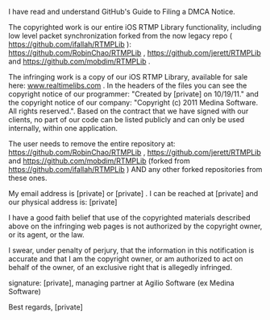 I have read and understand GitHub's Guide to Filing a DMCA Notice.

The copyrighted work is our entire iOS RTMP Library functionality, including low level packet synchronization forked from the now legacy repo ( https://github.com/ifallah/RTMPLib ): https://github.com/RobinChao/RTMPLib , https://github.com/jerett/RTMPLib and https://github.com/mobdim/RTMPLib .

The infringing work is a copy of our iOS RTMP Library, available for sale here: www.realtimelibs.com . In the headers of the files you can see the copyright notice of our programmer: "Created by [private] on 10/19/11." and the copyright notice of our company: "Copyright (c) 2011 Medina Software. All rights reserved.".
Based on the contract that we have signed with our clients, no part of our code can be listed publicly and can only be used internally, within one application.

The user needs to remove the entire repository at: https://github.com/RobinChao/RTMPLib , https://github.com/jerett/RTMPLib and https://github.com/mobdim/RTMPLib (forked from https://github.com/ifallah/RTMPLib ) AND any other forked repositories from these ones.

My email address is [private] or [private] . I can be reached at [private] and our physical address is: [private]

I have a good faith belief that use of the copyrighted materials described above on the infringing web pages is not authorized by the copyright owner, or its agent, or the law.

I swear, under penalty of perjury, that the information in this notification is accurate and that I am the copyright owner, or am authorized to act on behalf of the owner, of an exclusive right that is allegedly infringed.

signature: [private], managing partner at Agilio Software (ex Medina Software)

Best regards,
[private]
